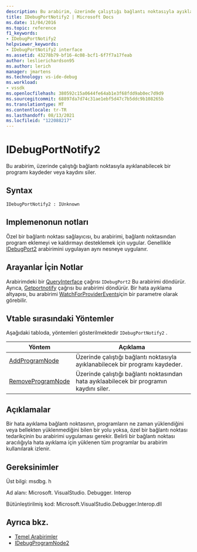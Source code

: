 ```yaml
---
description: Bu arabirim, üzerinde çalıştığı bağlantı noktasıyla ayıklanabilecek bir programı kaydeder veya kaydını siler.
title: IDebugPortNotify2 | Microsoft Docs
ms.date: 11/04/2016
ms.topic: reference
f1_keywords:
- IDebugPortNotify2
helpviewer_keywords:
- IDebugPortNotify2 interface
ms.assetid: 43278b79-bf16-4c08-bcf1-6f7f7a17feab
author: leslierichardson95
ms.author: lerich
manager: jmartens
ms.technology: vs-ide-debug
ms.workload:
- vssdk
ms.openlocfilehash: 380592c15a0644fe64ab1e3f68fdd9ab0ec7d9d9
ms.sourcegitcommit: 68897da7d74c31ae1ebf5d47c7b5ddc9b108265b
ms.translationtype: MT
ms.contentlocale: tr-TR
ms.lasthandoff: 08/13/2021
ms.locfileid: "122088217"
---
```

# <a name="idebugportnotify2"></a>IDebugPortNotify2
Bu arabirim, üzerinde çalıştığı bağlantı noktasıyla ayıklanabilecek bir programı kaydeder veya kaydını siler.

## <a name="syntax"></a>Syntax

```
IDebugPortNotify2 : IUnknown
```

## <a name="notes-for-implementers"></a>Implemenonun notları
 Özel bir bağlantı noktası sağlayıcısı, bu arabirimi, bağlantı noktasından program eklemeyi ve kaldırmayı desteklemek için uygular. Genellikle [IDebugPort2](../../../extensibility/debugger/reference/idebugport2.md) arabirimini uygulayan aynı nesneye uygulanır.

## <a name="notes-for-callers"></a>Arayanlar İçin Notlar
 Arabirimdeki bir [QueryInterface](/cpp/atl/queryinterface) çağrısı `IDebugPort2` Bu arabirimi döndürür. Ayrıca, [Getportnotify](../../../extensibility/debugger/reference/idebugdefaultport2-getportnotify.md) çağrısı bu arabirimi döndürür. Bir hata ayıklama altyapısı, bu arabirimi [WatchForProviderEvents](../../../extensibility/debugger/reference/idebugprogramprovider2-watchforproviderevents.md)için bir parametre olarak görebilir.

## <a name="methods-in-vtable-order"></a>Vtable sırasındaki Yöntemler
 Aşağıdaki tabloda, yöntemleri gösterilmektedir `IDebugPortNotify2` .

|Yöntem|Açıklama|
|------------|-----------------|
|[AddProgramNode](../../../extensibility/debugger/reference/idebugportnotify2-addprogramnode.md)|Üzerinde çalıştığı bağlantı noktasıyla ayıklanabilecek bir programı kaydeder.|
|[RemoveProgramNode](../../../extensibility/debugger/reference/idebugportnotify2-removeprogramnode.md)|Üzerinde çalıştığı bağlantı noktasından hata ayıklaabilecek bir programın kaydını siler.|

## <a name="remarks"></a>Açıklamalar
 Bir hata ayıklama bağlantı noktasının, programların ne zaman yüklendiğini veya bellekten yüklenmediğini bilen bir yolu yoksa, özel bir bağlantı noktası tedarikçinin bu arabirimi uygulaması gerekir. Belirli bir bağlantı noktası aracılığıyla hata ayıklama için yüklenen tüm programlar bu arabirim kullanılarak izlenir.

## <a name="requirements"></a>Gereksinimler
 Üst bilgi: msdbg. h

 Ad alanı: Microsoft. VisualStudio. Debugger. Interop

 Bütünleştirilmiş kod: Microsoft.VisualStudio.Debugger.Interop.dll

## <a name="see-also"></a>Ayrıca bkz.
- [Temel Arabirimler](../../../extensibility/debugger/reference/core-interfaces.md)
- [IDebugProgramNode2](../../../extensibility/debugger/reference/idebugprogramnode2.md)
